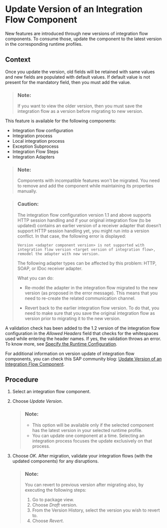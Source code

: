 <!-- loio61bf6a258f054175b128ab70250473ba -->

# Update Version of an Integration Flow Component

New features are introduced through new versions of integration flow components. To consume those, update the component to the latest version in the corresponding runtime profiles.



## Context

Once you update the version, old fields will be retained with same values and new fields are populated with default values. If default value is not present for the mandatory field, then you must add the value.

> ### Note:  
> If you want to view the older version, then you must save the integration flow as a version before migrating to new version.

This feature is available for the following components:

-   Integration flow configuration
-   Integration process
-   Local integration process
-   Exception Subprocess
-   Integration Flow Steps
-   Integration Adapters

> ### Note:  
> Components with incompatible features won't be migrated. You need to remove and add the component while maintaining its properties manually.

> ### Caution:  
> The integration flow configuration version 1.1 and above supports HTTP session handling and if your original integration flow \(to be updated\) contains an earlier version of a receiver adapter that doesn’t support HTTP session handling yet, you might run into a version conflict. In that case, the following error is displayed:
> 
> `Version <adapter component version> is not supported with integration flow version <target version of integration flow>, remodel the adapter with new version.`
> 
> The following adapter types can be affected by this problem: HTTP, SOAP, or IDoc receiver adapter.
> 
> What you can do:
> 
> -   Re-model the adapter in the integration flow migrated to the new version \(as proposed in the error message\). This means that you need to re-create the related communication channel.
> 
> -   Revert back to the earlier integration flow version. To do that, you need to make sure that you save the original integration flow as version prior to migrating it to the new version.

A validation check has been added to the 1.2 version of the integration flow configuration in the *Allowed Headers* field that checks for the whitespaces used while entering the header names. If yes, the validation throws an error. To know more, see [Specify the Runtime Configuration](specify-the-runtime-configuration-0c1c96e.md).

For additional information on version update of integration flow components, you can check this SAP community blog: [Update Version of an Integration Flow Component](https://community.sap.com/t5/technology-blog-posts-by-sap/sap-integration-suite-update-version-of-an-integration-flow-component/ba-p/14158284).



## Procedure

1.  Select an integration flow component.

2.  Choose *Update Version*.

    > ### Note:  
    > -   This option will be available only if the selected component has the latest version in your selected runtime profile.
    > -   You can update one component at a time. Selecting an integration process focuses the update exclusively on that process.

3.  Choose *OK*. After migration, validate your integration flows \(with the updated components\) for any disruptions.

    > ### Note:  
    > You can revert to previous version after migrating also, by executing the following steps:
    > 
    > 1.  Go to package view.
    > 2.  Choose *Draft* version.
    > 3.  From the Version History, select the version you wish to revert to.
    > 4.  Choose *Revert*.



